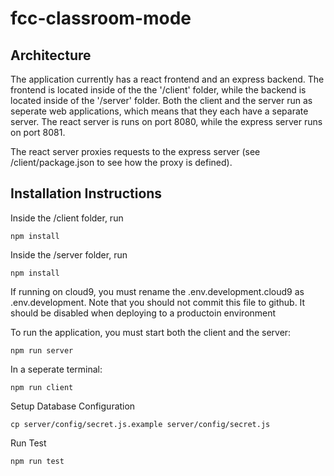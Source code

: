 # fcc-classroom-mode

## Architecture 

The application currently has a react frontend and an express backend.  The frontend is located inside of the the '/client' folder, while the backend is located inside of the '/server' folder.   Both the client and the server run as seperate web applications, which means that they each have a separate server. The react server is runs on port 8080, while the express server runs on port 8081. 

The react server proxies requests to the express server (see /client/package.json to see how the proxy is defined). 

## Installation Instructions

Inside the /client folder, run 

```
npm install
```


Inside the /server folder, run 

```
npm install
```

If running on cloud9, you must rename the .env.development.cloud9 as .env.development.  Note that you should not commit this file to github.  It should be disabled when deploying to a productoin environment 


To run the application, you must start both the client and the server: 

```
npm run server
```

In a seperate terminal:

```
npm run client
```

Setup Database Configuration
```
cp server/config/secret.js.example server/config/secret.js
```

Run Test
```
npm run test
```

